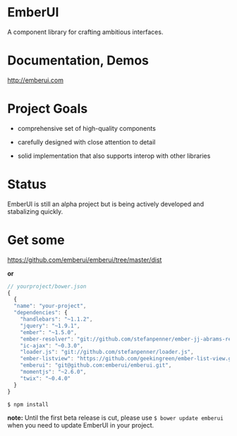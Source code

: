 EmberUI
=======

A component library for crafting ambitious interfaces.


Documentation, Demos
====================

http://emberui.com


Project Goals
=============

* comprehensive set of high-quality components

* carefully designed with close attention to detail
 
* solid implementation that also supports interop with other libraries


Status
======

EmberUI is still an alpha project but is being actively developed and stabalizing quickly.


Get some
========

https://github.com/emberui/emberui/tree/master/dist

**or**

```javascript
// yourproject/bower.json
{
  {
  "name": "your-project",
  "dependencies": {
    "handlebars": "~1.1.2",
    "jquery": "~1.9.1",
    "ember": "~1.5.0",
    "ember-resolver": "git://github.com/stefanpenner/ember-jj-abrams-resolver.git#master",
    "ic-ajax": "~0.3.0",
    "loader.js": "git://github.com/stefanpenner/loader.js",
    "ember-listview": "https://github.com/geekingreen/ember-list-view.git#master",
    "emberui": "git@github.com:emberui/emberui.git",
    "momentjs": "~2.6.0",
    "twix": "~0.4.0"
  }
}
```

`$ npm install`

**note:** Until the first beta release is cut, please use `$ bower update emberui` when you need to update EmberUI in your project.
